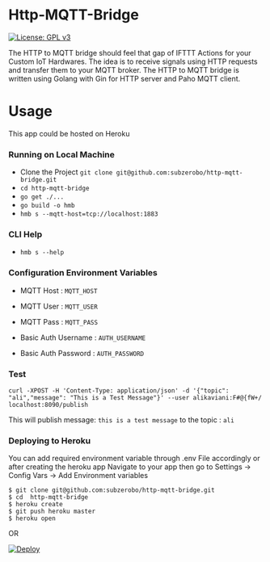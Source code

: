 # Http-MQTT-Bridge

[![License: GPL v3](https://img.shields.io/badge/License-GPLv3-blue.svg)](https://www.gnu.org/licenses/gpl-3.0)

The HTTP to MQTT bridge should feel that gap of IFTTT Actions for your Custom IoT Hardwares.
The idea is to receive signals using HTTP requests and transfer them to your MQTT broker. The HTTP to MQTT bridge is written using Golang with Gin for HTTP server and Paho MQTT client.

# Usage
This app could be hosted on Heroku

### Running on Local Machine

* Clone the Project `git clone git@github.com:subzerobo/http-mqtt-bridge.git`
* `cd http-mqtt-bridge`
* `go get ./...`
* `go build -o hmb`
* `hmb s --mqtt-host=tcp://localhost:1883`

### CLI Help
* `hmb s --help`

### Configuration Environment Variables

* MQTT Host : `MQTT_HOST`
* MQTT User : `MQTT_USER`
* MQTT Pass : `MQTT_PASS`

* Basic Auth Username : `AUTH_USERNAME`
* Basic Auth Password : `AUTH_PASSWORD`

### Test

`curl -XPOST -H 'Content-Type: application/json' -d '{"topic": "ali","message": "This is a Test Message"}' --user alikaviani:F#@{fW+/ localhost:8090/publish`

This will publish message: `this is a test message` to the topic : `ali`


### Deploying to Heroku

You can add required environment variable through .env File accordingly or after creating the heroku app 
Navigate to your app then go to Settings -> Config Vars -> Add Environment variables

```
$ git clone git@github.com:subzerobo/http-mqtt-bridge.git
$ cd  http-mqtt-bridge
$ heroku create
$ git push heroku master
$ heroku open
```
  OR
  
 [![Deploy](https://www.herokucdn.com/deploy/button.png)](https://heroku.com/deploy?template=https://github.com/subzerobo/http-mqtt-bridge)
